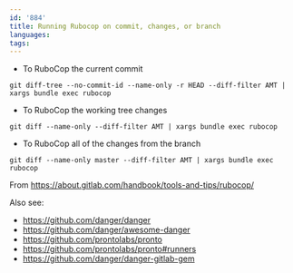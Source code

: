 ```yaml
---
id: '884'
title: Running Rubocop on commit, changes, or branch
languages:
tags:
---
```

- To RuboCop the current commit

```
git diff-tree --no-commit-id --name-only -r HEAD --diff-filter AMT | xargs bundle exec rubocop
```

- To RuboCop the working tree changes

```
git diff --name-only --diff-filter AMT | xargs bundle exec rubocop
```

- To RuboCop all of the changes from the branch

```
git diff --name-only master --diff-filter AMT | xargs bundle exec rubocop
```

From https://about.gitlab.com/handbook/tools-and-tips/rubocop/

Also see:

- https://github.com/danger/danger
- https://github.com/danger/awesome-danger
- https://github.com/prontolabs/pronto
- https://github.com/prontolabs/pronto#runners
- https://github.com/danger/danger-gitlab-gem
